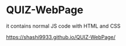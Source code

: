 # QUIZ-WebPage
it contains normal JS code with HTML and CSS

https://shashi9933.github.io/QUIZ-WebPage/
